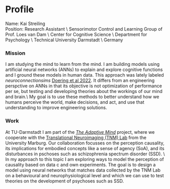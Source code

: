 # Profile

Name: Kai Streiling <br>
Position: Research Assistant \\
            Sensorimotor Control and Learning Group of Prof. Loes van Dam \\
            Center for Cognitive Science \\
            Department for Psychology \\
            Technical University Darmstadt \\
            Germany

### Mission
I am studying the mind to learn from the mind. I am building models using artificial neural networks (ANNs) to explain and explore cognitive functions and I ground these models in human data. This approach was lately labeled <i>neuroconnectionsims</i> [Doering et al 2022](https://arxiv.org/abs/2209.03718). It differs from an engineering perspctive on ANNs in that its objective is not optimization of performance per se, but testing and developing theories about the workings of our mind and brain.\\
My goal is to use these methods to better understand how we humans perceive the world, make decisions, and act, and use that understanding to improve engineering solutions.

### Work
At TU-Darmstadt I am part of the <i>[The Adaptive Mind](https://www.theadaptivemind.de/)</i> project, where we cooperate with the [Translational Neuroimaging (TNM) Lab](https://tnm-lab.com/) from the University Marburg. Our collaboration focusses on the perception causality, its implications for embodied concepts like a sense of agency (SoA), and its disturbances in pschoses such as schizophrenia spectrum disorder (SSD). \\
In my approach to this topic I am exploring ways to model the perception of causality based on data c and own experiments. The goal is to design a model using neural networks that matches data collected by the TNM Lab on a behavioural and neurophysiological level and which we can use to test theories on the development of psychoses such as SSD.

